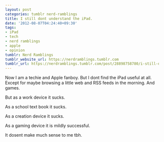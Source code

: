 ```yaml
---
layout: post
categories: tumblr nerd-ramblings
title: I still dont understand the iPad.
date: '2012-08-07T04:24:40+09:30'
tags:
- iPad
- tech
- nerd ramblings
- apple
- opinion
tumblr: Nerd Ramblings
tumblr_website_url: https://nerdramblings.tumblr.com
tumblr_url: https://nerdramblings.tumblr.com/post/28898758780/i-still-dont-understand-the-ipad
---
```

Now I am a techie and Apple fanboy. But I dont find the iPad useful at all. Except for maybe browsing a little web and RSS feeds in the morning. And games.

But as a work device it sucks.

As a school text book it sucks.

As a creation device it sucks.

As a gaming device it is mildly successful.

It dosent make much sense to me tbh.

